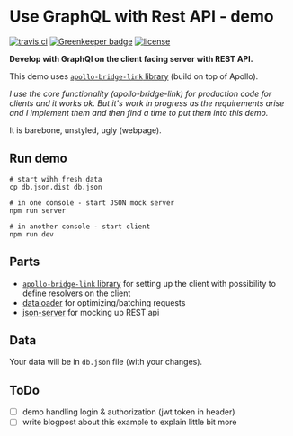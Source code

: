 # Use GraphQL with Rest API - demo

[![travis.ci](https://img.shields.io/travis/dacz/apollo-bridge-link-example.svg?style=flat-square)](https://travis-ci.org/dacz/apollo-bridge-link-example)
[![Greenkeeper badge](https://badges.greenkeeper.io/dacz/apollo-bridge-link-example.svg)](https://greenkeeper.io/)
[![license](https://img.shields.io/github/license/dacz/apollo-bridge-link-example.svg)](https://github.com/dacz/apollo-bridge-link-example/blob/master/LICENSE)

**Develop with GraphQl on the client facing server with REST API.**

This demo uses
[`apollo-bridge-link` library](https://github.com/dacz/apollo-bridge-link)
(build on top of Apollo).

_I use the core functionality (apollo-bridge-link) for production code for
clients and it works ok. But it's work in progress as the requirements arise and
I implement them and then find a time to put them into this demo._

It is barebone, unstyled, ugly (webpage).

## Run demo

```shell
# start wihh fresh data
cp db.json.dist db.json

# in one console - start JSON mock server
npm run server

# in another console - start client
npm run dev
```

## Parts

* [`apollo-bridge-link` library](https://github.com/dacz/apollo-bridge-link) for
  setting up the client with possibility to define resolvers on the client
* [dataloader](https://github.com/facebook/dataloader) for optimizing/batching
  requests
* [json-server](https://github.com/typicode/json-server) for mocking up REST api

## Data

Your data will be in `db.json` file (with your changes).

## ToDo

* [ ] demo handling login & authorization (jwt token in header)
* [ ] write blogpost about this example to explain little bit more
